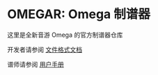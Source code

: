 # OMEGAR: Omega 制谱器

这里是全新音游 Omega 的官方制谱器仓库

开发者请参阅 [文件格式文档](docs/File-Format.md)

谱师请参阅 [用户手册](docs/User-Guide.md)
